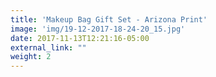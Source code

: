 ```yaml
---
title: 'Makeup Bag Gift Set - Arizona Print'
image: 'img/19-12-2017-18-24-20_15.jpg'
date: 2017-11-13T12:21:16-05:00
external_link: ""
weight: 2
---
```

